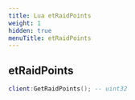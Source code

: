 ```yaml
---
title: Lua etRaidPoints
weight: 1
hidden: true
menuTitle: etRaidPoints
---
```

## etRaidPoints
```lua
client:GetRaidPoints(); -- uint32
```